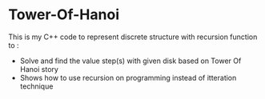 Tower-Of-Hanoi
==============

This is my C++ code to represent discrete structure with recursion function to :
- Solve and find the value step(s)  with given disk based on Tower Of Hanoi story
- Shows how to use recursion on programming instead of itteration technique

